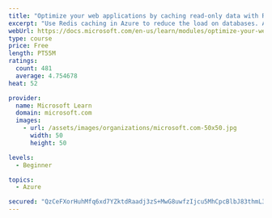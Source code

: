 ```yaml
---
title: "Optimize your web applications by caching read-only data with Redis"
excerpt: "Use Redis caching in Azure to reduce the load on databases. Apply different caching architectures to support larger loads in distributed and high-volume environments."
webUrl: https://docs.microsoft.com/en-us/learn/modules/optimize-your-web-apps-with-redis/
type: course
price: Free
length: PT55M
ratings:
  count: 481
  average: 4.754678
heat: 52

provider:
  name: Microsoft Learn
  domain: microsoft.com
  images:
    - url: /assets/images/organizations/microsoft.com-50x50.jpg
      width: 50
      height: 50

levels:
  - Beginner

topics:
  - Azure

secured: "QzCeFXorHuhMfq6xd7YZktdRaadj3zS+MwG8uwfzIjcu5MhCpcBlbJ83thmL3FQ+eF6ccz4lCkozJegA4xyTLU00/ChqtF7wF1d96W4O9KDba82pd8MSegZTZfMCboHrkkqn2vxWMQwJvtZLvjhsryE9rP+eL1m1760ZZh2Zr1r46HPeuYPlbkxC5m5d5IoqMR585RHx3eu9t9q/DZbcO7gJIQp0gsC0NiKI+a8Nn/8Qbv/8gGG91wc60TC5jJSlx+7T9dSG1ZQa3xIrRxxg+BHhwSuW2c299OTlsoWbbOlR+qa5oKa4p21iEJ+U4gyqyLYIkES1OUVYh4ElCkKCkM6cWjLQDjr1LbhYdPDh5wvNqg26VOmdBjBsB2/0XnW3rdSyx/TvxXZCM6F/qOH98XOPYc/E9EMsI/oqjRNrsbI=;fC+oDBmGQOaVNGLC/umj1Q=="
---
```


